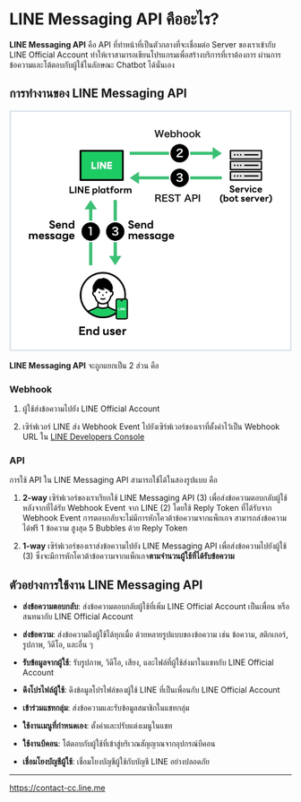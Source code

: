 # LINE Messaging API คืออะไร?

**LINE Messaging API** คือ API ที่ทำหน้าที่เป็นตัวกลางที่จะเชื่อมต่อ Server ของเราเข้ากับ LINE Official Account ทำให้เราสามารถเขียนโปรแกรมเพื่อสร้างบริการที่เราต้องการ ผ่านการข้อความและโต้ตอบกับผู้ใช้ในลักษณะ Chatbot ได้นั่นเอง 

## การทำงานของ LINE Messaging API

<p align="center">
    <img src="../../assets/messaging-api-architecture.webp"> 
</p>


**LINE Messaging API** จะถูกแยกเป็น 2 ส่วน คือ

### Webhook

1. ผู้ใช้ส่งข้อความไปยัง LINE Official Account

2. เซิร์ฟเวอร์ LINE ส่ง Webhook Event ไปยังเซิร์ฟเวอร์ของเราที่ตั้งค่าไว้เป็น Webhook URL ใน [LINE Developers Console](https://developers.line.biz/console/)

### API

การใช้ API ใน LINE Messaging API สามารถใช้ได้ในสองรูปแบบ คือ

1. **2-way** เซิร์ฟเวอร์ของเราเรียกใช้ LINE Messaging API (3) เพื่อส่งข้อความตอบกลับผู้ใช้ หลังจากที่ได้รับ Webhook Event จาก LINE (2) โดยใช้ Reply Token ที่ได้รับจาก Webhook Event การตอบกลับจะไม่มีการหักโควต้าข้อความจากแพ็กเกจ สามารถส่งข้อความได้ฟรี 1 ข้อความ สูงสุด 5 Bubbles ด้วย Reply Token 

2. **1-way** เซิร์ฟเวอร์ของเราส่งข้อความไปยัง LINE Messaging API เพื่อส่งข้อความไปยังผู้ใช้ (3) ซึ่งจะมีการหักโควต้าข้อความจากแพ็กเกจ**ตามจำนวนผู้ใช้ที่ได้รับข้อความ**


## ตัวอย่างการใช้งาน LINE Messaging API

- **ส่งข้อความตอบกลับ**: ส่งข้อความตอบกลับผู้ใช้ที่เพิ่ม LINE Official Account เป็นเพื่อน หรือสนทนากับ LINE Official Account

- **ส่งข้อความ**: ส่งข้อความถึงผู้ใช้ได้ทุกเมื่อ ด้วยหลายรูปแบบของข้อความ เช่น ข้อความ, สติกเกอร์, รูปภาพ, วิดีโอ, และอื่น ๆ

- **รับข้อมูลจากผู้ใช้**: รับรูปภาพ, วิดีโอ, เสียง, และไฟล์ที่ผู้ใช้ส่งมาในแชทกับ LINE Official Account

- **ดึงโปรไฟล์ผู้ใช้**: ดึงข้อมูลโปรไฟล์ของผู้ใช้ LINE ที่เป็นเพื่อนกับ LINE Official Account

- **เข้าร่วมแชทกลุ่ม**: ส่งข้อความและรับข้อมูลสมาชิกในแชทกลุ่ม

- **ใช้งานเมนูที่กำหนดเอง**: ตั้งค่าและปรับแต่งเมนูในแชท

- **ใช้งานบีคอน**: โต้ตอบกับผู้ใช้ที่เข้าสู่บริเวณสัญญาณจากอุปกรณ์บีคอน

- **เชื่อมโยงบัญชีผู้ใช้**: เชื่อมโยงบัญชีผู้ใช้กับบัญชี LINE อย่างปลอดภัย

----
 https://contact-cc.line.me
 